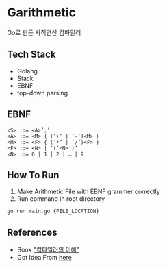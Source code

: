 # Garithmetic
Go로 만든 사칙연산 컴파일러
<br />

## Tech Stack

+ Golang
+ Stack
+ EBNF
+ top-down parsing

## EBNF

```shell
<S> ::= <A>’;’
<A> ::= <M> { (‘+’ | ‘-’)<M> }
<M> ::= <F> { (‘*’ | ‘/’)<F> }
<F> ::= <N> | ‘(‘<N>’)’
<N> ::= 0 | 1 | 2 | … | 9
```

## How To Run

1. Make Arithmetic File with EBNF grammer correctly
2. Run command in root directory
```
go run main.go {FILE_LOCATION}
```

## References

- Book ["컴파일러의 이해"](http://www.yes24.com/Product/Goods/24330311)
- Got Idea From [here](https://github.com/hsnks100/dreampiler)
